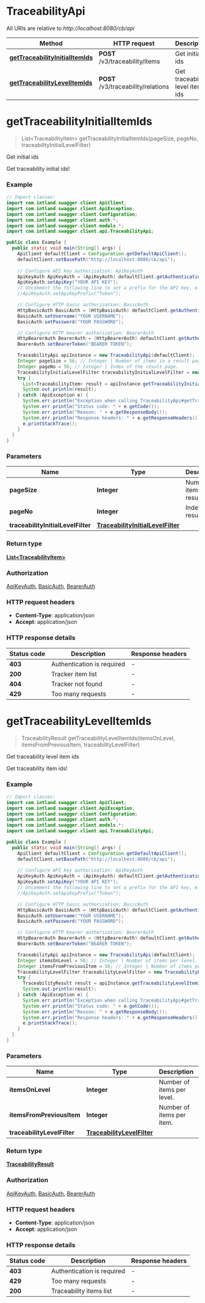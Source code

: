# TraceabilityApi

All URIs are relative to *http://localhost:8080/cb/api*

Method | HTTP request | Description
------------- | ------------- | -------------
[**getTraceabilityInitialItemIds**](TraceabilityApi.md#getTraceabilityInitialItemIds) | **POST** /v3/traceability/items | Get initial ids
[**getTraceabilityLevelItemIds**](TraceabilityApi.md#getTraceabilityLevelItemIds) | **POST** /v3/traceability/relations | Get traceability level item ids


<a name="getTraceabilityInitialItemIds"></a>
# **getTraceabilityInitialItemIds**
> List&lt;TraceabilityItem&gt; getTraceabilityInitialItemIds(pageSize, pageNo, traceabilityInitialLevelFilter)

Get initial ids

Get traceability initial ids!

### Example
```java
// Import classes:
import com.intland.swagger.client.ApiClient;
import com.intland.swagger.client.ApiException;
import com.intland.swagger.client.Configuration;
import com.intland.swagger.client.auth.*;
import com.intland.swagger.client.models.*;
import com.intland.swagger.client.api.TraceabilityApi;

public class Example {
  public static void main(String[] args) {
    ApiClient defaultClient = Configuration.getDefaultApiClient();
    defaultClient.setBasePath("http://localhost:8080/cb/api");
    
    // Configure API key authorization: ApiKeyAuth
    ApiKeyAuth ApiKeyAuth = (ApiKeyAuth) defaultClient.getAuthentication("ApiKeyAuth");
    ApiKeyAuth.setApiKey("YOUR API KEY");
    // Uncomment the following line to set a prefix for the API key, e.g. "Token" (defaults to null)
    //ApiKeyAuth.setApiKeyPrefix("Token");

    // Configure HTTP basic authorization: BasicAuth
    HttpBasicAuth BasicAuth = (HttpBasicAuth) defaultClient.getAuthentication("BasicAuth");
    BasicAuth.setUsername("YOUR USERNAME");
    BasicAuth.setPassword("YOUR PASSWORD");

    // Configure HTTP bearer authorization: BearerAuth
    HttpBearerAuth BearerAuth = (HttpBearerAuth) defaultClient.getAuthentication("BearerAuth");
    BearerAuth.setBearerToken("BEARER TOKEN");

    TraceabilityApi apiInstance = new TraceabilityApi(defaultClient);
    Integer pageSize = 56; // Integer | Number of items in a result page.
    Integer pageNo = 56; // Integer | Index of the result page.
    TraceabilityInitialLevelFilter traceabilityInitialLevelFilter = new TraceabilityInitialLevelFilter(); // TraceabilityInitialLevelFilter | 
    try {
      List<TraceabilityItem> result = apiInstance.getTraceabilityInitialItemIds(pageSize, pageNo, traceabilityInitialLevelFilter);
      System.out.println(result);
    } catch (ApiException e) {
      System.err.println("Exception when calling TraceabilityApi#getTraceabilityInitialItemIds");
      System.err.println("Status code: " + e.getCode());
      System.err.println("Reason: " + e.getResponseBody());
      System.err.println("Response headers: " + e.getResponseHeaders());
      e.printStackTrace();
    }
  }
}
```

### Parameters

Name | Type | Description  | Notes
------------- | ------------- | ------------- | -------------
 **pageSize** | **Integer**| Number of items in a result page. | [optional]
 **pageNo** | **Integer**| Index of the result page. | [optional]
 **traceabilityInitialLevelFilter** | [**TraceabilityInitialLevelFilter**](TraceabilityInitialLevelFilter.md)|  | [optional]

### Return type

[**List&lt;TraceabilityItem&gt;**](TraceabilityItem.md)

### Authorization

[ApiKeyAuth](../README.md#ApiKeyAuth), [BasicAuth](../README.md#BasicAuth), [BearerAuth](../README.md#BearerAuth)

### HTTP request headers

 - **Content-Type**: application/json
 - **Accept**: application/json

### HTTP response details
| Status code | Description | Response headers |
|-------------|-------------|------------------|
**403** | Authentication is required |  -  |
**200** | Tracker item list |  -  |
**404** | Tracker not found |  -  |
**429** | Too many requests |  -  |

<a name="getTraceabilityLevelItemIds"></a>
# **getTraceabilityLevelItemIds**
> TraceabilityResult getTraceabilityLevelItemIds(itemsOnLevel, itemsFromPreviousItem, traceabilityLevelFilter)

Get traceability level item ids

Get traceability item ids!

### Example
```java
// Import classes:
import com.intland.swagger.client.ApiClient;
import com.intland.swagger.client.ApiException;
import com.intland.swagger.client.Configuration;
import com.intland.swagger.client.auth.*;
import com.intland.swagger.client.models.*;
import com.intland.swagger.client.api.TraceabilityApi;

public class Example {
  public static void main(String[] args) {
    ApiClient defaultClient = Configuration.getDefaultApiClient();
    defaultClient.setBasePath("http://localhost:8080/cb/api");
    
    // Configure API key authorization: ApiKeyAuth
    ApiKeyAuth ApiKeyAuth = (ApiKeyAuth) defaultClient.getAuthentication("ApiKeyAuth");
    ApiKeyAuth.setApiKey("YOUR API KEY");
    // Uncomment the following line to set a prefix for the API key, e.g. "Token" (defaults to null)
    //ApiKeyAuth.setApiKeyPrefix("Token");

    // Configure HTTP basic authorization: BasicAuth
    HttpBasicAuth BasicAuth = (HttpBasicAuth) defaultClient.getAuthentication("BasicAuth");
    BasicAuth.setUsername("YOUR USERNAME");
    BasicAuth.setPassword("YOUR PASSWORD");

    // Configure HTTP bearer authorization: BearerAuth
    HttpBearerAuth BearerAuth = (HttpBearerAuth) defaultClient.getAuthentication("BearerAuth");
    BearerAuth.setBearerToken("BEARER TOKEN");

    TraceabilityApi apiInstance = new TraceabilityApi(defaultClient);
    Integer itemsOnLevel = 56; // Integer | Number of items per level.
    Integer itemsFromPreviousItem = 56; // Integer | Number of items per item.
    TraceabilityLevelFilter traceabilityLevelFilter = new TraceabilityLevelFilter(); // TraceabilityLevelFilter | 
    try {
      TraceabilityResult result = apiInstance.getTraceabilityLevelItemIds(itemsOnLevel, itemsFromPreviousItem, traceabilityLevelFilter);
      System.out.println(result);
    } catch (ApiException e) {
      System.err.println("Exception when calling TraceabilityApi#getTraceabilityLevelItemIds");
      System.err.println("Status code: " + e.getCode());
      System.err.println("Reason: " + e.getResponseBody());
      System.err.println("Response headers: " + e.getResponseHeaders());
      e.printStackTrace();
    }
  }
}
```

### Parameters

Name | Type | Description  | Notes
------------- | ------------- | ------------- | -------------
 **itemsOnLevel** | **Integer**| Number of items per level. | [optional]
 **itemsFromPreviousItem** | **Integer**| Number of items per item. | [optional]
 **traceabilityLevelFilter** | [**TraceabilityLevelFilter**](TraceabilityLevelFilter.md)|  | [optional]

### Return type

[**TraceabilityResult**](TraceabilityResult.md)

### Authorization

[ApiKeyAuth](../README.md#ApiKeyAuth), [BasicAuth](../README.md#BasicAuth), [BearerAuth](../README.md#BearerAuth)

### HTTP request headers

 - **Content-Type**: application/json
 - **Accept**: application/json

### HTTP response details
| Status code | Description | Response headers |
|-------------|-------------|------------------|
**403** | Authentication is required |  -  |
**429** | Too many requests |  -  |
**200** | Traceability items list |  -  |

